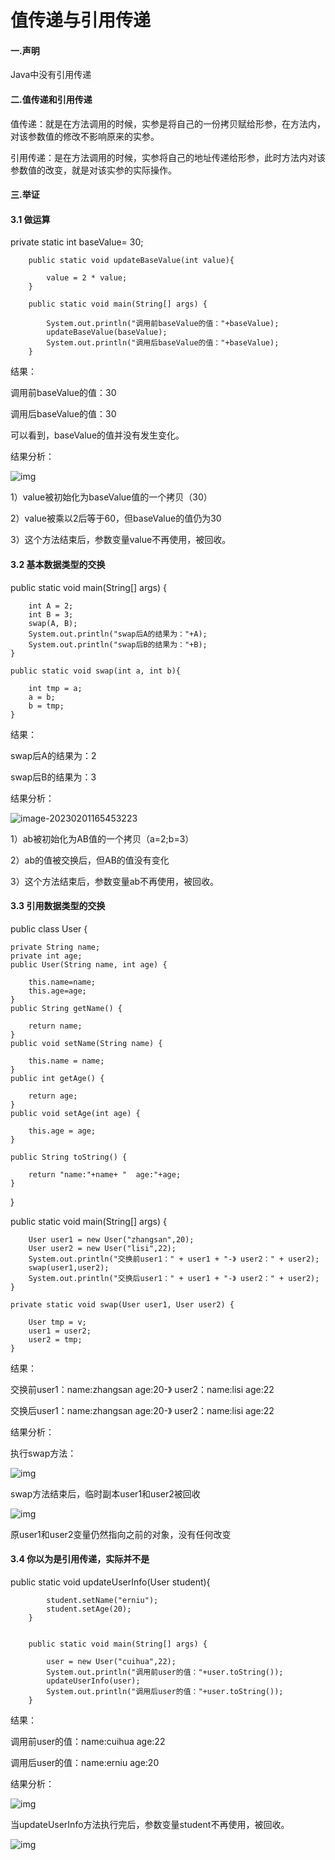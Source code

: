 # 值传递与引用传递

#### 一.声明

Java中没有引用传递

#### 二.值传递和引用传递

值传递：就是在方法调用的时候，实参是将自己的一份拷贝赋给形参，在方法内，对该参数值的修改不影响原来的实参。

引用传递：是在方法调用的时候，实参将自己的地址传递给形参，此时方法内对该参数值的改变，就是对该实参的实际操作。

#### 三.举证

#### 3.1 做运算

private static int baseValue= 30;

        public static void updateBaseValue(int value){
     
            value = 2 * value;
        }
    
        public static void main(String[] args) {
     
            System.out.println("调用前baseValue的值："+baseValue);
            updateBaseValue(baseValue);
            System.out.println("调用后baseValue的值："+baseValue);
        }
结果：

调用前baseValue的值：30

调用后baseValue的值：30

可以看到，baseValue的值并没有发生变化。

结果分析：

![img](../../image/img/84ac8c0d4be00b741f8b64b952c5bc2e.png)

1）value被初始化为baseValue值的一个拷贝（30）

2）value被乘以2后等于60，但baseValue的值仍为30

3）这个方法结束后，参数变量value不再使用，被回收。

#### 3.2 基本数据类型的交换

public static void main(String[] args) {

        int A = 2;
        int B = 3;
        swap(A, B);
        System.out.println("swap后A的结果为："+A);
        System.out.println("swap后B的结果为："+B);
    }
    
    public static void swap(int a, int b){
     
        int tmp = a;
        a = b;
        b = tmp;
    }
结果：

swap后A的结果为：2

swap后B的结果为：3

结果分析：

![image-20230201165453223](../../image/img/image-20230201165453223.png)

1）ab被初始化为AB值的一个拷贝（a=2;b=3）

2）ab的值被交换后，但AB的值没有变化

3）这个方法结束后，参数变量ab不再使用，被回收。

#### 3.3 引用数据类型的交换

public class User {

    private String name;
    private int age;
    public User(String name, int age) {
     
        this.name=name;
        this.age=age;
    }
    public String getName() {
     
        return name;
    }
    public void setName(String name) {
     
        this.name = name;
    }
    public int getAge() {
     
        return age;
    }
    public void setAge(int age) {
     
        this.age = age;
    }
    
    public String toString() {
     
        return "name:"+name+ "  age:"+age;
    }
}

public static void main(String[] args) {

        User user1 = new User("zhangsan",20);
        User user2 = new User("lisi",22);
        System.out.println("交换前user1：" + user1 + "-》 user2：" + user2);
        swap(user1,user2);
        System.out.println("交换后user1：" + user1 + "-》 user2：" + user2);
    }
    
    private static void swap(User user1, User user2) {
     
        User tmp = v;
        user1 = user2;
        user2 = tmp;
    }
结果：

交换前user1：name:zhangsan age:20-》 user2：name:lisi age:22

交换后user1：name:zhangsan age:20-》 user2：name:lisi age:22

结果分析：

执行swap方法：

![img](../../image/img/8cb85775d6c594065739cf728b590163.png)

swap方法结束后，临时副本user1和user2被回收

![img](../../image/img/73e0e052ec543202766d4ce2a2594fb2.png)

原user1和user2变量仍然指向之前的对象，没有任何改变

#### 3.4 你以为是引用传递，实际并不是

public static void updateUserInfo(User student){

            student.setName("erniu");
            student.setAge(20);
        }


        public static void main(String[] args) {
     
            user = new User("cuihua",22);
            System.out.println("调用前user的值："+user.toString());
            updateUserInfo(user);
            System.out.println("调用后user的值："+user.toString());
        }
结果：

调用前user的值：name:cuihua age:22

调用后user的值：name:erniu age:20

结果分析：

![img](../../image/img/2edcb21b893b83f46365a06a0ed38aa6.png)

当updateUserInfo方法执行完后，参数变量student不再使用，被回收。

![img](../../image/img/ef7567ba5e02fb73d67f123acc57d761.png)